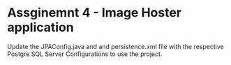 <h1>Assginemnt 4 - Image Hoster application </h1>


Update the JPAConfig.java and and persistence.xml file with the respective Postgre SQL Server Configurations to use the project. 
